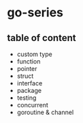 # go-series

## table of content
- custom type
- function
- pointer
- struct
- interface
- package
- testing
- concurrent
- goroutine & channel

